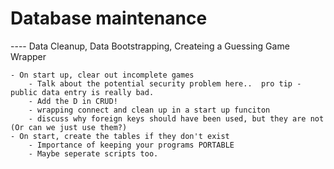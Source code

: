 # Database maintenance
---- Data Cleanup, Data Bootstrapping, Createing a Guessing Game Wrapper

    - On start up, clear out incomplete games
        - Talk about the potential security problem here..  pro tip - public data entry is really bad.
        - Add the D in CRUD!
        - wrapping connect and clean up in a start up funciton
        - discuss why foreign keys should have been used, but they are not (Or can we just use them?)
    - On start, create the tables if they don't exist
        - Importance of keeping your programs PORTABLE
        - Maybe seperate scripts too.